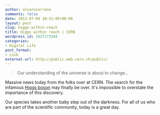 ```yaml
---
author: alvaroserrano
comments: false
date: 2012-07-04 10:51:05+00:00
layout: post
slug: higgs-within-reach
title: Higgs within reach | CERN
wordpress_id: 1637173184
categories:
- Digital Life
post_format:
- Link
external-url: http://public.web.cern.ch/public/
---
```


<blockquote>Our understanding of the universe is about to change…</blockquote>



Massive news today from the folks over at CERN. The search for the infamous [Higgs boson](http://en.wikipedia.org/wiki/Higgs_boson) may finally be over. It's impossible to overstate the importance of this discovery.

Our species takes another baby step out of the darkness. For all of us who are part of the scientific community, today is a great day.
